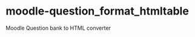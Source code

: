 moodle-question_format_htmltable
================================

Moodle Question bank to HTML converter
